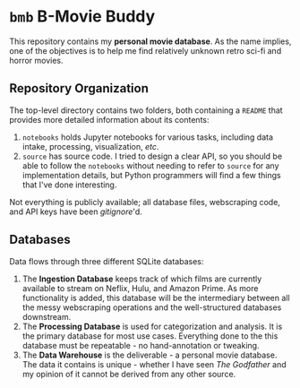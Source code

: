 # `bmb` B-Movie Buddy

This repository contains my __personal movie database__.  As the name implies, one of the objectives is to help me find relatively unknown retro sci-fi and horror movies.

## Repository Organization

The top-level directory contains two folders, both containing a `README` that provides more detailed information about its contents:

1. `notebooks` holds Jupyter notebooks for various tasks, including data intake, processing, visualization, *etc*.
2. `source` has source code.   I tried to design a clear API, so you should be able to follow the `notebooks` without needing to refer to `source` for any implementation details, but Python programmers will find a few things that I've done interesting.

Not everything is publicly available; all database files, webscraping code, and API keys have been *gitignore*'d.

## Databases

Data flows through three different SQLite databases:

1. The **Ingestion Database** keeps track of which films are currently available to stream on Neflix, Hulu, and Amazon Prime.  As more functionality is added, this database will be the intermediary between all the messy webscraping operations and the well-structured databases downstream.
2. The **Processing Database** is used for categorization and analysis.  It is the primary database for most use cases.  Everything done to the this database must be repeatable - no hand-annotation or tweaking.
3. The **Data Warehouse** is the deliverable - a personal movie database.  The data it contains is unique - whether I have seen *The Godfather* and my opinion of it cannot be derived from any other source.